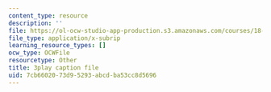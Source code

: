 ```yaml
---
content_type: resource
description: ''
file: https://ol-ocw-studio-app-production.s3.amazonaws.com/courses/18-03sc-differential-equations-fall-2011/7cb6602073d95293abcdba53cc8d5696_z-meBrqcy_I.vtt
file_type: application/x-subrip
learning_resource_types: []
ocw_type: OCWFile
resourcetype: Other
title: 3play caption file
uid: 7cb66020-73d9-5293-abcd-ba53cc8d5696
---
```

